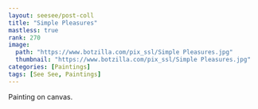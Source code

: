 ```yaml
---
layout: seesee/post-coll
title: "Simple Pleasures"
mastless: true
rank: 270
image:
  path: "https://www.botzilla.com/pix_ssl/Simple Pleasures.jpg"
  thumbnail: "https://www.botzilla.com/pix_ssl/Simple Pleasures.jpg"
categories: [Paintings]
tags: [See See, Paintings]
---
```


Painting on canvas.




